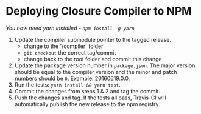 # Deploying Closure Compiler to NPM

*You now need yarn installed - `npm install -g yarn`*

 1. Update the compiler submodule pointer to the tagged release.
     * change to the '/compiler' folder
     * `git checkout` the correct tag/commit
     * change back to the root folder and commit this change
 2. Update the package version number in `package.json`. The major version should be equal to the compiler version
    and the minor and patch numbers should be `0`. Example: 20160619.0.0.
 3. Run the tests: `yarn install && yarn test`.
 3. Commit the changes from steps 1 & 2 and tag the commit.
 4. Push the changes and tag. If the tests all pass, Travis-CI will automatically publish the new release to the
   npm registry.
